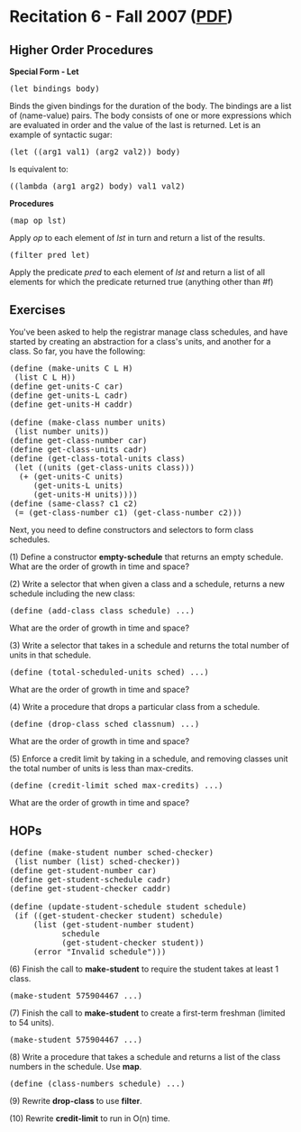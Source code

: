 Recitation 6 - Fall 2007 ([PDF](http://people.csail.mit.edu/jastr/6001/fall07/r06.pdf))
=======================================================================================

Higher Order Procedures
----------------------- 

**Special Form - Let**

<pre>(let bindings body)</pre>

Binds the given bindings for the duration of the body. The bindings are a list of (name-value) pairs. The body consists of one or more expressions which are evaluated in order and the value of the last is returned. Let is an example of syntactic sugar:

<pre>(let ((arg1 val1) (arg2 val2)) body)</pre>

Is equivalent to:

<pre>((lambda (arg1 arg2) body) val1 val2)</pre>

**Procedures**

<pre>(map op lst)</pre> 

Apply *op* to each element of *lst* in turn and return a list of the results.

<pre>(filter pred let)</pre>

Apply the predicate *pred* to each element of *lst* and return a list of all elements for which the predicate returned true (anything other than #f)

Exercises
--------- 

You've been asked to help the registrar manage class schedules, and have started by creating an abstraction for a class's units, and another for a class. So far, you have the following:

<pre>
(define (make-units C L H) 
 (list C L H))
(define get-units-C car)
(define get-units-L cadr)
(define get-units-H caddr)

(define (make-class number units)
 (list number units))
(define get-class-number car)
(define get-class-units cadr)
(define (get-class-total-units class)
 (let ((units (get-class-units class)))
  (+ (get-units-C units)
     (get-units-L units)
     (get-units-H units))))
(define (same-class? c1 c2)
 (= (get-class-number c1) (get-class-number c2)))
</pre>

Next, you need to define constructors and selectors to form class schedules.

(1) Define a constructor **empty-schedule** that returns an empty schedule. What are the order of growth in time and space?

(2) Write a selector that when given a class and a schedule, returns a new schedule including the new class:

<pre>(define (add-class class schedule) ...)</pre>

What are the order of growth in time and space?

(3) Write a selector that takes in a schedule and returns the total number of units in that schedule.

<pre>(define (total-scheduled-units sched) ...)</pre>

What are the order of growth in time and space?

(4) Write a procedure that drops a particular class from a schedule.

<pre>(define (drop-class sched classnum) ...)</pre>

What are the order of growth in time and space?

(5) Enforce a credit limit by taking in a schedule, and removing classes unit the total number of units is less than max-credits.

<pre>(define (credit-limit sched max-credits) ...)</pre>

What are the order of growth in time and space?

HOPs
---- 

<pre>
(define (make-student number sched-checker)
 (list number (list) sched-checker))
(define get-student-number car)
(define get-student-schedule cadr)
(define get-student-checker caddr)

(define (update-student-schedule student schedule)
 (if ((get-student-checker student) schedule)
     (list (get-student-number student) 
           schedule
           (get-student-checker student))
     (error "Invalid schedule")))
</pre>

(6) Finish the call to **make-student** to require the student takes at least 1 class.

<pre>(make-student 575904467 ...)</pre>

(7) Finish the call to **make-student** to create a first-term freshman (limited to 54 units).

<pre>(make-student 575904467 ...)</pre>

(8) Write a procedure that takes a schedule and returns a list of the class numbers in the schedule. Use **map**.

<pre>(define (class-numbers schedule) ...)</pre>

(9) Rewrite **drop-class** to use **filter**.

(10) Rewrite **credit-limit** to run in O(n) time.